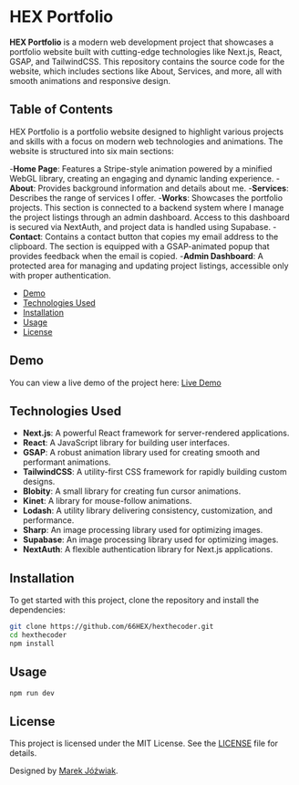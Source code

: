 # HEX Portfolio

**HEX Portfolio** is a modern web development project that showcases a portfolio website built with cutting-edge technologies like Next.js, React, GSAP, and TailwindCSS. This repository contains the source code for the website, which includes sections like About, Services, and more, all with smooth animations and responsive design.

## Table of Contents

HEX Portfolio is a portfolio website designed to highlight various projects and skills with a focus on modern web technologies and animations. The website is structured into six main sections:

-**Home Page**: Features a Stripe-style animation powered by a minified WebGL library, creating an engaging and dynamic landing experience.
-**About**: Provides background information and details about me.
-**Services**: Describes the range of services I offer.
-**Works**: Showcases the portfolio projects. This section is connected to a backend system where I manage the project listings through an admin dashboard. Access to this dashboard is secured via NextAuth, and project data is handled using Supabase.
-**Contact**: Contains a contact button that copies my email address to the clipboard. The section is equipped with a GSAP-animated popup that provides feedback when the email is copied.
-**Admin Dashboard**: A protected area for managing and updating project listings, accessible only with proper authentication.

- [Demo](#demo)
- [Technologies Used](#technologies-used)
- [Installation](#installation)
- [Usage](#usage)
- [License](#license)

## Demo

You can view a live demo of the project here: [Live Demo](https://www.hexthecoder.pl/)

## Technologies Used

- **Next.js**: A powerful React framework for server-rendered applications.
- **React**: A JavaScript library for building user interfaces.
- **GSAP**: A robust animation library used for creating smooth and performant animations.
- **TailwindCSS**: A utility-first CSS framework for rapidly building custom designs.
- **Blobity**: A small library for creating fun cursor animations.
- **Kinet**: A library for mouse-follow animations.
- **Lodash**: A utility library delivering consistency, customization, and performance.
- **Sharp**: An image processing library used for optimizing images.
- **Supabase**: An image processing library used for optimizing images.
- **NextAuth**: A flexible authentication library for Next.js applications.

## Installation

To get started with this project, clone the repository and install the dependencies:

```bash
git clone https://github.com/66HEX/hexthecoder.git
cd hexthecoder
npm install
```

## Usage

```bash
npm run dev
```

## License

This project is licensed under the MIT License. See the [LICENSE](LICENSE) file for details.

Designed by [Marek Jóźwiak](https://github.com/66HEX).
